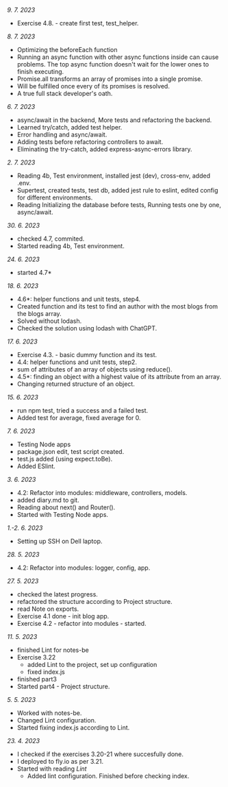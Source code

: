 *9. 7. 2023*
- Exercise 4.8. - create first test, test_helper.

*8. 7. 2023*
- Optimizing the beforeEach function
 - Running an async function with other async functions inside can cause problems.
  The top async function doesn't wait for the lower ones to finish executing.
 - Promise.all transforms an array of promises into a single promise.
  - Will be fulfilled once every of its promises is resolved.
- A true full stack developer's oath.

*6. 7. 2023*
- async/await in the backend, More tests and refactoring the backend.
- Learned try/catch, added test helper.
- Error handling and async/await.
- Adding tests before refactoring controllers to await.
- Eliminating the try-catch, added express-async-errors library.

*2. 7. 2023*
- Reading 4b, Test environment, installed jest (dev), cross-env, added .env.
- Supertest, created tests, test db, added jest rule to eslint, edited config for different environments.
- Reading Initializing the database before tests, Running tests one by one, async/await.

*30. 6. 2023*
- checked 4.7, commited.
- Started reading 4b, Test environment.

*24. 6. 2023*
- started 4.7*

*18. 6. 2023*
- 4.6*: helper functions and unit tests, step4.
 - Created function and its test to find an author with the most blogs from the blogs array.
 - Solved without lodash.
 - Checked the solution using lodash with ChatGPT.

*17. 6. 2023*
- Exercise 4.3. - basic dummy function and its test.
- 4.4: helper functions and unit tests, step2.
 - sum of attributes of an array of objects using reduce().
- 4.5*: finding an object with a highest value of its attribute from an array.
 - Changing returned structure of an object.

*15. 6. 2023*
- run npm test, tried a success and a failed test.
- Added test for average, fixed average for 0.

*7. 6. 2023*
- Testing Node apps
 - package.json edit, test script created.
 - test.js added (using expect.toBe).
- Added ESlint.

*3. 6. 2023*
- 4.2: Refactor into modules: middleware, controllers, models.
- added diary.md to git.
- Reading about next() and Router().
- Started with Testing Node apps.

*1.-2. 6. 2023*
- Setting up SSH on Dell laptop.

*28. 5. 2023*
- 4.2: Refactor into modules: logger, config, app.

*27. 5. 2023*
- checked the latest progress.
- refactored the structure according to Project structure.
- read Note on exports.
- Exercise 4.1 done - init blog app.
- Exercise 4.2 - refactor into modules - started.

*11. 5. 2023*
- finished Lint for notes-be
- Exercise 3.22
    - added Lint to the project, set up configuration
    - fixed index.js
- finished part3
- Started part4 - Project structure.

*5. 5. 2023*
- Worked with notes-be.
- Changed Lint configuration.
- Started fixing index.js according to Lint.

*23. 4. 2023*
- I checked if the exercises 3.20-21 where succesfully done.
- I deployed to fly.io as per 3.21.
- Started with reading _Lint_
    - Added lint configuration. Finished before checking index.